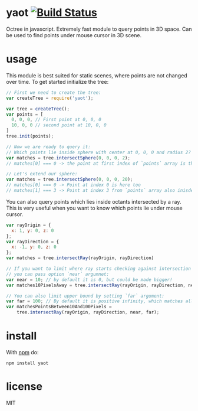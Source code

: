 # yaot [![Build Status](https://travis-ci.org/anvaka/yaot.svg)](https://travis-ci.org/anvaka/yaot)

Octree in javascript. Extremely fast module to query points in 3D space. Can
be used to find points under mouse cursor in 3D scene.

# usage

This module is best suited for static scenes, where points are not changed
over time. To get started initialize the tree:

``` js
// First we need to create the tree:
var createTree = require('yaot');

var tree = createTree();
var points = [
  0, 0, 0, // First point at 0, 0, 0
  10, 0, 0 // second point at 10, 0, 0
]
tree.init(points);

// Now we are ready to query it:
// Which points lie inside sphere with center at 0, 0, 0 and radius 2?
var matches = tree.intersectSphere(0, 0, 0, 2);
// matches[0] === 0 -> the point at first index of `points` array is there!

// Let's extend our sphere:
var matches = tree.intersectSphere(0, 0, 0, 20);
// matches[0] === 0 -> Point at index 0 is here too
// matches[1] === 3 -> Point at index 3 from `points` array also inisde
```

You can also query points which lies inside octants intersected by a ray. This
is very useful when you want to know which points lie under mouse cursor.

``` js
var rayOrigin = {
  x: 1, y: 0, z: 0
};
var rayDirection = {
  x: -1, y: 0, z: 0
};
var matches = tree.intersectRay(rayOrigin, rayDirection)

// If you want to limit where ray starts checking against intersection
// you can pass option `near` argumnet:
var near = 10; // by default it is 0, but could be made bigger!
var matches10PixelsAway = tree.intersectRay(rayOrigin, rayDirection, near);

// You can also limit upper bound by setting `far` argument:
var far = 100; // By default it is positive infinity, which matches all.
var matchesPointsBetween10And100Pixels =
    tree.intersectRay(rayOrigin, rayDirection, near, far);
```


# install

With [npm](https://npmjs.org) do:

```
npm install yaot
```

# license

MIT
